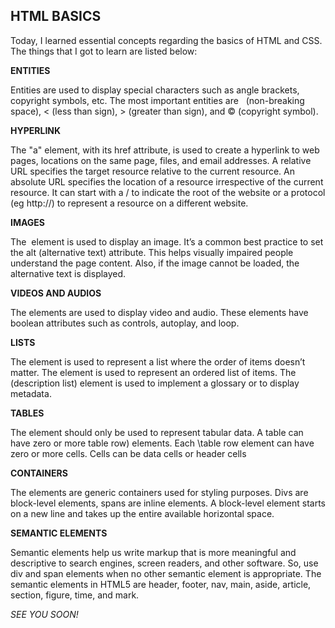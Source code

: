 ## HTML BASICS


Today, I learned essential concepts regarding the basics of HTML and CSS. The things that I got to learn are listed below:

**ENTITIES**

Entities are used to display special characters such as angle brackets, copyright symbols, etc. The most important entities are &nbsp; (non-breaking space), &lt; (less than
sign), &gt; (greater than sign), and &copy; (copyright symbol).

**HYPERLINK**

The "a" element, with its href attribute, is used to create a hyperlink to web pages, locations on the same page, files, and email addresses.  A relative URL specifies the target resource relative to the current resource. An absolute
URL specifies the location of a resource irrespective of the current resource. It can start with a / to indicate the root of the website or a protocol (eg http://) to represent a
resource on a different website.

**IMAGES**

The <img> element is used to display an image. It’s a common best practice to set the alt (alternative text) attribute. This helps visually impaired people understand the page content. Also, if the image cannot be loaded, the alternative text is displayed.

**VIDEOS AND AUDIOS**

The elements are used to display video and audio. These elements have boolean attributes such as controls, autoplay, and loop.

**LISTS**

The  element is used to represent a list where the order of items doesn’t matter. The  element is used to represent an ordered list of items. The  (description list) element is used to implement a glossary or to display metadata.

**TABLES**

The  element should only be used to represent tabular data. A table can have zero or more table row) elements. Each \table row  element can have zero or more cells. Cells can be data cells or header cells 

**CONTAINERS**

The elements are generic containers used for styling purposes. Divs are block-level elements, spans are inline elements. A block-level element starts on a new line and takes up the entire available horizontal space.

**SEMANTIC ELEMENTS**

Semantic elements help us write markup that is more meaningful and descriptive to search engines, screen readers, and other software. So, use div and span elements when no other semantic element is appropriate. The semantic elements in HTML5 are header, footer, nav, main,
aside, article, section, figure, time, and mark.

_SEE YOU SOON!_















